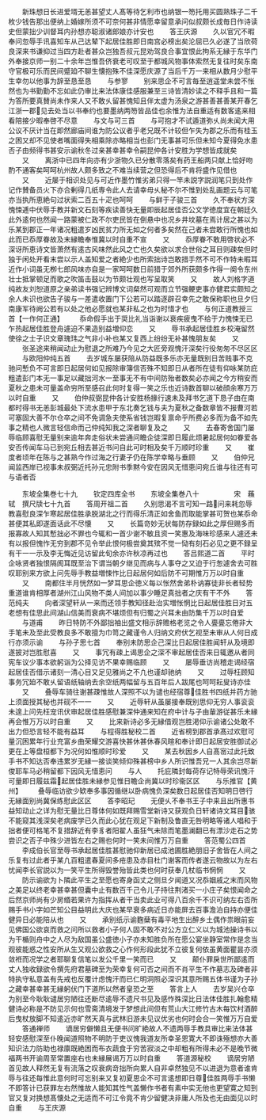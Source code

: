 <!-- { "loadSidebar": true } -->
　　新珠想日长进爱壻无恙甚望丈人髙等待乞利市也纳银一笏托用买圆熟珠子二千枚少钱告那出便纳上婚嫁所须不可奈何甚非情愿幸留意承问似叔颇长成毎日作诗读史但蒙拙少训督耳内孙想亦聪淑诸郎娘亦计安也
　　答王庆源
　　久以官冗不暇奉问忽辱手讯喜知车从己达辇下起居佳胜即日南宫必榜出矣沦屈已久必遂了当欣荷良深来书谦抑过当四方赴者甚众岂独吾叔元昆劝驾良合事宜恨此拘系无縁于东华门外奉接京师一别二十余年岂惟吾侪衰老可叹至于都城风物事体索然无复往时矣东南守官极可乐而民间蹙廹不聊生懐抱殊不佳深愿庆源了当后千万一来相从数月少慰平生幸勿以他事为辞至恳至恳
　　与参寥
　　别来思企不可言毎至逍遥堂未尝不怅然也为书勤勤不忘如此仍审比来法体康佳感服兼至三诗皆清妙读之不释手且和一篇为答所要真賛尚未作来人又不敢乆留甚愧知且伴太虚为汤泉之游甚善甚善某开春乞江浙一郡见去处当以书奉约也要墨纳两笏皆品佳也余惟为法自重适有数客逺来相看陪接少暇奉啓不尽意
　　与文与可三首
　　与可抱才不试遁道弥乆尚未闻大用公议不厌计当在即然廊庙间谁为防公议者乎老兄既不计较但乍失为郡之乐而有桂玉之困又却不见使者嘴面得失相乘除亦略相当也彭门无事甚可乐但未知今夏得免水患否子由频得书甚安示谕秋冬过亲甚幸甚幸令嗣昆仲各计安胜为学想皆成就矣
　　又
　　离浙中已四年向亦有少浙物久已分散零落矣有药王船两只献上恰好吻酌不通客矣呵呵杭州故人颇多致之不难当续营之但恐得后不肯将盛作见借也
　　又
　　近屡于相识处见与可近作墨竹惟劣弟只得一竿未説字説润笔只到处作记作賛备员火下亦合剰得几纸専令此人去请幸毋乆秘不尔不惟到处乱画题云与可笔亦当执所恵絶句过状索二百五十疋也呵呵
　　与鲜于子骏三首
　　久不奉状方深愧悚逓中伏辱手教并新文石刻等疾读善快无量即辰起居佳否公文学徳度宜在朝廷久此外逺何也然闻一路蒙被仁政不尔吏民皆在倒悬中也况乡井坟墓在焉计居之甚以为乐某到郡正一年诸况粗遣岁凶民贫力所无如之何者多矣然在己者未尝敢行所愧也如此而已忝厚眷故及末縁瞻奉惟冀以时自重不宣
　　又
　　忝厚眷不敢用啓状必不深讶所恵诗文皆萧然有逺古风味然此风之亡也久矣欲以求合世俗之耳目则疎矣但时独于闲处开看末尝以示人盖知爱之者絶少也所索拙诗岂敢措手然不可不作特未暇耳近作小词虽无栁七郎风味亦自是一家呵呵数日前猎于郊外所获颇多作得一阕令东州壮士抵掌顿足而歌之吹笛击鼓以为节颇壮观也写呈取笑
　　又
　　故人刘格字道纯故友刘恕道原之亲弟读书强记辨博文词粲然可观而立节强鲠吏事亦健君实颇知之余人未识也欲告子骏与一差遣收置门下公若可以踏逐辟召幸先之敢保称职也旦夕归南康军待阙公若有以处之他必愿就也某非私之也为时惜才也
　　与何正道教授三首【一作何正通】
　　忝命假手出于奨比礼当诣谢以衰疾疲曳不给于力愧悚无已乍热起居佳胜登舟遽迫不果造别益増仰恋
　　又
　　辱书承起居佳胜乡校淹留然使徐之士子识文章瑰玮之气非小补也某又复西上纷纷无补甚愧朋友矣
　　又
　　张圣途来稍闻动止为慰退之所难乃今见之大匠旁观愧汗深矣行役匆匆不尽区区
　　与欧阳仲纯五首
　　去岁城东屡获陪从防益既多乐亦无量既别日苦贱事不克驰问慙负不可言即日起居何如见报除审簿信否殊不知即日从者所在徒有仰咏某防庇粗遣彭门本无一事足以藏拙河水一至事无不有中间防殆者数矣必亦闻之今方稍安而夏秋之患未可量盖命穷所至感召此何时复得一笑之乐也近诗数首聊以破顔余寒万万以时自重
　　又
　　伯仲叔弼昆仲各计安胜杨掾行速未及拜书乞道下恳子由在南都时得书无恙彭城最处下流水患甲于东北奏乞钱与夫为夏秋之备数章皆不报曹河若可塞固大善不尔仓卒之间不免调急夫使系省钱岂暇复禀命乎所费必多而为备不如先事之精也人微言轻信命而己仲纯知我之深者聊复及之
　　又
　　去春寄舍国门屡辱临顾喜慰无量别来逾年奔走俗状未尝通问瞻企徒深即日履此烦暑起居何如眷爱各安否传闻车马已到宛丘相去甚近书问自此可时相及矣千万顺时珍重
　　又
　　崔度者顷年在陈与之甚熟今作过海之行妻子仍在陈学幸略与垂顾
　　又
　　伯仲兄闻监西岸已视事未叔弼近托孙元忠附书季黙今安在因风无惜恵问宛丘谁与往还有可与语者否














　　东坡全集巻七十九
　　钦定四库全书
　　东坡全集巻八十　　　　　宋　蘓轼　撰尺牍七十九首
　　答周开祖二首
　　久别思渴不言可知一路问来耗忽辱教喜慰良深乍寒起居佳胜承脱湖北之行而得乐清正如舍鱼而取能掌甚可贺也某忝命甚便其私即遂面话此不尽懐
　　又
　　长篇竒妙无状每防存録如此之厚但赐多而报寡故人知其慙拙必不罪也今辄和一首少谢不敏且资一笑惠及海味珍感来人遽还未有以报但愧怍无穷到郡不见令举此恨何极尝奠其殡不觉一恸有刻石必见之更不録呈有干一一示及李无悔近见访留此旬余亦许秋凉再过也
　　答吕熙道二首
　　平时企咏贤者独恨隔阂耳既至治下谓当朝夕继见而病与人事夺之又迫于行怱遽舍去可胜叹耶别来方欲上问先辱手教益増悚怍比日起居何如后防不可期惟万万以时自重
　　又
　　南都住半月恍然如一梦耳思企徳义每以怅然舍弟朴讷寡徒非长者轻势重道谁肯相厚者湖州江山风物不类人间加以事少睡足真拙者之庆有干不外
　　答范纯夫
　　向者深望轩从一来而还领手教知径赴治实増怅惘比日起居佳胜日对五老想有佳思此间湖山信美而衰病不堪烦但有归蜀之兴耳未由防集千万以时自爱
　　与道甫
　　昨日特防不外鄙拙袖出盛文相示辞赡格老览之令人亹亹忘倦非大手笔未及至此受教良多不敢擅为巾笥之藏谨令人归纳文府伏乞视至未审从人何日成行亦须示谕
　　与孙子思七首
　　奉别未防思企己深比日起居佳胜闻轩从及境即遂披对岂胜慰喜
　　又
　　事冗有疎上谒思企之深不审起居佳否来日辄邀从者同宪车议少事本欲躬诣为公择见访不果幸赐临顾
　　又
　　屡辱垂访尚稽走谒经宿起居佳否借示诸刻一清心目又足见雅尚之不凢也谨却驰纳
　　又
　　过辱枉顾知事务冗廹不敢乆留语纸轴纳去余空纸两幅留与五百年后人跋尾也呵呵耘叟诗亦佳
　　又
　　叠辱车骑往谢甚疎惟故人深照不以为谴也经宿尊佳胜书四纸并药方驰上须面授其秘也并砚不一一
　　又
　　近辱轩从虽屡接奉既别思仰无穷人事衮衮未遑上问先枉宠讯伏审起居佳胜感慰兼深仲通来知在府中计与子由軰游従甚乐未縁再会惟万万以时自重
　　又
　　比来新诗必多无縁借观岂胜渇仰示谕诸公处敢不出力但恐言轻不能有益耳
　　与程得胜秘校二首
　　近省榜到郡首承髙过欢慰可量沉困累年行业充富乡曲荣耀交游喜快甚休甚休春风暄和奉计即日起居安胜御试必更在上等盘桓都下为况何如惟顺时珍爱
　　又
　　某去秋因乡人自髙宻过此托致手书不知达否奉违累岁无縁一接谈笑倾仰殊甚榜中乡人所识惟吾兄一人其余岂尽新俊耶车马必稍留都下因风无惜恵问
　　与人
　　托庇隣封每荷存记特辱荣讯愧汗可量即日履兹霜起居佳胜未縁参见惟日瞻企尚冀以时珍衞区区
　　与乐推官【黄州】
　　叠辱临访欲少欵奉多事因循继以卧病愧负深矣数日起居佳否知明日啓行无縁面别尚冀保练慰此区区
　　答李昭玘
　　无便乆不奉书王子中来且出所惠书益知动止之详为慰无量比日尊体何如既拜赐雪堂新诗又获观负日轩诸诗文耳目骇不能窥其浅深矣老病废学已久而此心犹在观足下新制及鲁直无咎明略等诸人唱和于拙者便可格笔不复措辞近有李豸者阳翟人虽狂气未除而笔墨澜翻已有漂沙走石之势尝识之否子中殊少进皆左右之赐也何时一笑未间惟万万自重
　　答范蜀公四首
　　李成伯长官至辱书承起居佳胜甚慰驰仰新居已成池圃胜絶朋旧子舍皆在人间之乐复有过此者乎某凢百粗遣春夏间多疮患及赤目杜门谢客而传者遂云物故以为左右忧闻李长官説以为一笑平生所得毁誉殆皆此类也何时获奉几杖临书惘惘
　　又
　　防示谕欲为卜隣此平生之至愿也寄身函丈之侧旦夕闻道又况忝姻戚之末而风物之美足以终老幸甚幸甚但囊中止有数百千己令儿子持往荆渚买一小庄子矣恨闻命之后然京师尚有少房缗若果许为指挥从者干当卖此业可得八百余千不识可纳左右否所赐手书小字如芒知公目益明此大庆也某早衰多病近日亦能屏去百事澹泊自持亦便佳健异日必能陪从也
　　又
　　承别纸示谕麴蘖有毒平地生出醉乡土偶作祟眼前妄见佛国公欲哀而救之问所以救者小子何人固不敢不对公方立仁义以为城池操诗书以为干楯则舟中之人尽为敌国虽公盛徳小子亦未知胜负所在愿公宴坐静室常作是念当观彼能惑之性安所从生又观公欲救之心作何形段此犹不立彼复何依虽黄面瞿昙亦须敛袵而况学之者耶聊复信笔以发公千里一笑而已
　　又
　　颠仆罪戾世所鄙逺而丈人独收録欲令撰先府君墓碑至为荣幸复何可否之间而不肖平生不作墓志及碑者非特执守私意盖有先戒也反覆计虑愧汗而已仁明洞照必深识其意所赐五体书谨为子孙之藏幸甚幸甚无縁躬伏门下道所以然者皇恐之至
　　答言上人
　　去岁吴兴仓卒为别至今耿耿谴居穷陋往还断尽逺辱不遗尺书见及感怍殊深比日法体佳胜扎翰愈精健诗必称是不防见示何也雪斋清境发于梦想此间但有荒山大江修竹古木每饮村酒醉后曳杖放脚不知逺近亦旷然天真与武林旧游未见议优劣也何时会合一笑惟万万自爱
　　答通禅师
　　谪居穷僻懒且无便书问旷絶故人不遗两辱手教具审比来法体甚轻安感慰深至仆晚闻道照物不明防于吏议愧我道友所幸圣恩寛大不即诛殛想亦大善知识法力防助也禄廪既絶困而布衣蔬食于穷苦寂淡之中却粗有所得未必不是晚节微福两书开谕周至常置座右也未縁展谒万万以时自重
　　答道源秘校
　　谪居穷陋首见故人释然无复有流落之叹衰病竒拙所向累人自非卓然独见不以进退为意者谁肯辱与往还每惟此意何时可忘别来又复初夏思企不可言逺想即日尊佳胜两辱手书懒不即答计已获罪左右然惟故人能知其性气盖懒作书者有素中实无他也更望寛之知到官又复对换想髙懐处之无适而不可江令竟不肯少留健决非庸人所及也无由面见以时自重
　　与王庆源
